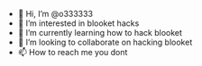- 👋 Hi, I’m @o333333
- 👀 I’m interested in blooket hacks
- 🌱 I’m currently learning how to hack blooket
- 💞️ I’m looking to collaborate on hacking blooket
- 📫 How to reach me you dont

<!---
o333333/o333333 is a ✨ special ✨ repository because its `README.md` (this file) appears on your GitHub profile.
You can click the Preview link to take a look at your changes.
--->
